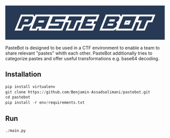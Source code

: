 ![Alt text](/static/img/header.png?raw=true "PasteBot")

PasteBot is designed to be used in a CTF environment to enable a team to share relevant "pastes" whith each other. PasteBot additionally tries to categorize pastes and offer useful transformations e.g. base64 decoding.

## Installation

```python
pip install virtualenv
git clone https://github.com/Benjamin-Assadsolimani/pastebot.git
cd pastebot
pip install -r env/requirements.txt
```
## Run

```python
./main.py
```
